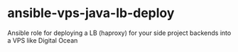 # ansible-vps-java-lb-deploy
Ansible role for deploying a LB (haproxy) for your side project backends into a VPS like Digital Ocean
